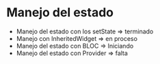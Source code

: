 # Manejo del estado

  * Manejo del estado con los setState => terminado
  * Manejo con InheritedWidget => en proceso
  * Manejo del estado con BLOC => Iniciando
  * Manejo del estado con Provider => falta